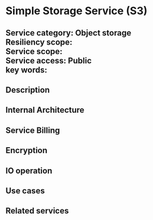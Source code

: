 # Simple Storage Service (S3)  
**Service category:** Object storage  
**Resiliency scope:**   
**Service scope:**   
**Service access:** Public  
**key words:**   
---
## Description  
## Internal Architecture  
## Service Billing  
## Encryption  
## IO operation  
## Use cases  
## Related services  